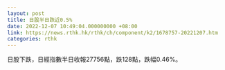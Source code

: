 ```yaml
---
layout: post
title: 日股半日跌近0.5%
date: 2022-12-07 10:49:04.000000000 +08:00
link: https://news.rthk.hk/rthk/ch/component/k2/1678757-20221207.htm
categories: rthk
---
```


日股下跌，日經指數半日收報27756點，跌128點，跌幅0.46%。
